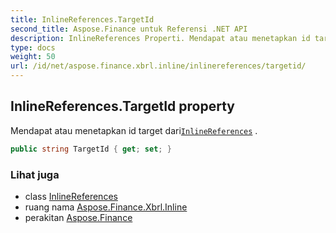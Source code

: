 ```yaml
---
title: InlineReferences.TargetId
second_title: Aspose.Finance untuk Referensi .NET API
description: InlineReferences Properti. Mendapat atau menetapkan id target dariInlineReferences .
type: docs
weight: 50
url: /id/net/aspose.finance.xbrl.inline/inlinereferences/targetid/
---
```

## InlineReferences.TargetId property

Mendapat atau menetapkan id target dari[`InlineReferences`](../) .

```csharp
public string TargetId { get; set; }
```

### Lihat juga

* class [InlineReferences](../)
* ruang nama [Aspose.Finance.Xbrl.Inline](../../inlinereferences/)
* perakitan [Aspose.Finance](../../../)


